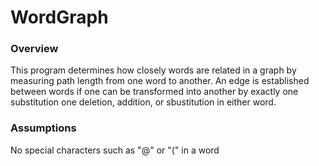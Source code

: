 WordGraph
=========
### Overview
This program determines how closely words are related in a graph by measuring path length from one word to another.
An edge is established between words if one can be transformed into another by exactly one substitution one deletion, addition, or sbustitution in either word.
### Assumptions
No special characters such as "@" or "(" in a word
